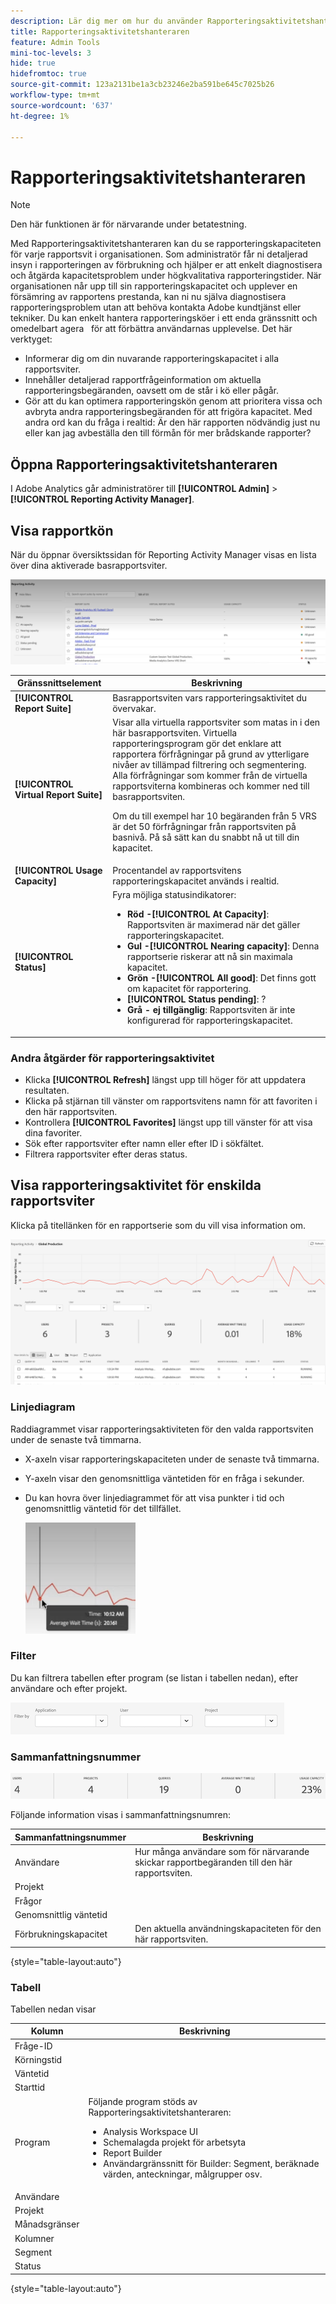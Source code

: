 ```yaml
---
description: Lär dig mer om hur du använder Rapporteringsaktivitetshanteraren för att diagnostisera och åtgärda kapacitetsproblem under perioder med hög rapporteringsnivå.
title: Rapporteringsaktivitetshanteraren
feature: Admin Tools
mini-toc-levels: 3
hide: true
hidefromtoc: true
source-git-commit: 123a2131be1a3cb23246e2ba591be645c7025b26
workflow-type: tm+mt
source-wordcount: '637'
ht-degree: 1%

---
```



# Rapporteringsaktivitetshanteraren

>[!NOTE]
>
>Den här funktionen är för närvarande under betatestning.

Med Rapporteringsaktivitetshanteraren kan du se rapporteringskapaciteten för varje rapportsvit i organisationen. Som administratör får ni detaljerad insyn i rapporteringen av förbrukning och hjälper er att enkelt diagnostisera och åtgärda kapacitetsproblem under högkvalitativa rapporteringstider. När organisationen når upp till sin rapporteringskapacitet och upplever en försämring av rapportens prestanda, kan ni nu själva diagnostisera rapporteringsproblem utan att behöva kontakta Adobe kundtjänst eller tekniker. Du kan enkelt hantera rapporteringsköer i ett enda gränssnitt och omedelbart agera &#x200B; &#x200B; för att förbättra användarnas upplevelse. Det här verktyget:

* Informerar dig om din nuvarande rapporteringskapacitet i alla rapportsviter.
* Innehåller detaljerad rapportfrågeinformation om aktuella rapporteringsbegäranden, oavsett om de står i kö eller pågår.
* Gör att du kan optimera rapporteringskön genom att prioritera vissa och avbryta andra rapporteringsbegäranden för att frigöra kapacitet. Med andra ord kan du fråga i realtid: Är den här rapporten nödvändig just nu eller kan jag avbeställa den till förmån för mer brådskande rapporter?

## Öppna Rapporteringsaktivitetshanteraren

I Adobe Analytics går administratörer till **[!UICONTROL Admin]** > **[!UICONTROL Reporting Activity Manager]**.

## Visa rapportkön

När du öppnar översiktssidan för Reporting Activity Manager visas en lista över dina aktiverade basrapportsviter.

![rapportkö](assets/reporting-activity1.png)

| Gränssnittselement | Beskrivning |
| --- | --- |
| **[!UICONTROL Report Suite]** | Basrapportsviten vars rapporteringsaktivitet du övervakar. |
| **[!UICONTROL Virtual Report Suite]** | Visar alla virtuella rapportsviter som matas in i den här basrapportsviten. Virtuella rapporteringsprogram gör det enklare att rapportera förfrågningar på grund av ytterligare nivåer av tillämpad filtrering och segmentering. Alla förfrågningar som kommer från de virtuella rapportsviterna kombineras och kommer ned till basrapportsviten.<p>Om du till exempel har 10 begäranden från 5 VRS är det 50 förfrågningar från rapportsviten på basnivå. På så sätt kan du snabbt nå ut till din kapacitet. |
| **[!UICONTROL Usage Capacity]** | Procentandel av rapportsvitens rapporteringskapacitet används i realtid. |
| **[!UICONTROL Status]** | Fyra möjliga statusindikatorer: <ul><li>**Röd -[!UICONTROL At Capacity]**: Rapportsviten är maximerad när det gäller rapporteringskapacitet.</li><li>**Gul -[!UICONTROL Nearing capacity]**: Denna rapportserie riskerar att nå sin maximala kapacitet.</li><li>**Grön -[!UICONTROL All good]**: Det finns gott om kapacitet för rapportering.</li><li>**[!UICONTROL Status pending]**: ?</li><li>**Grå - ej tillgänglig**: Rapportsviten är inte konfigurerad för rapporteringskapacitet.</li></ul> |

### Andra åtgärder för rapporteringsaktivitet

* Klicka **[!UICONTROL Refresh]** längst upp till höger för att uppdatera resultaten.
* Klicka på stjärnan till vänster om rapportsvitens namn för att favoriten i den här rapportsviten.
* Kontrollera **[!UICONTROL Favorites]** längst upp till vänster för att visa dina favoriter.
* Sök efter rapportsviter efter namn eller efter ID i sökfältet.
* Filtrera rapportsviter efter deras status.

## Visa rapporteringsaktivitet för enskilda rapportsviter

Klicka på titellänken för en rapportserie som du vill visa information om.

![rapportsvit](assets/indiv-report-ste.png)

### Linjediagram

Raddiagrammet visar rapporteringsaktiviteten för den valda rapportsviten under de senaste två timmarna.

* X-axeln visar rapporteringskapaciteten under de senaste två timmarna.
* Y-axeln visar den genomsnittliga väntetiden för en fråga i sekunder.
* Du kan hovra över linjediagrammet för att visa punkter i tid och genomsnittlig väntetid för det tillfället.

   ![detalj](assets/detail.png)

### Filter

Du kan filtrera tabellen efter program (se listan i tabellen nedan), efter användare och efter projekt.

![filter](assets/filter.png)

### Sammanfattningsnummer

![filter](assets/summary_numbers.png)

Följande information visas i sammanfattningsnumren:

| Sammanfattningsnummer | Beskrivning |
| --- | --- |
| Användare | Hur många användare som för närvarande skickar rapportbegäranden till den här rapportsviten. |
| Projekt |  |
| Frågor |  |
| Genomsnittlig väntetid |  |
| Förbrukningskapacitet | Den aktuella användningskapaciteten för den här rapportsviten. |

{style=&quot;table-layout:auto&quot;}

### Tabell

Tabellen nedan visar

| Kolumn | Beskrivning |
| --- | --- |
| Fråge-ID |  |
| Körningstid |  |
| Väntetid |  |
| Starttid |  |
| Program | Följande program stöds av Rapporteringsaktivitetshanteraren: <ul><li>Analysis Workspace UI</li><li>Schemalagda projekt för arbetsyta</li><li>Report Builder</li><li>Användargränssnitt för Builder: Segment, beräknade värden, anteckningar, målgrupper osv.</li></ul> |
| Användare |  |
| Projekt |  |
| Månadsgränser |
| Kolumner |  |
| Segment |  |
| Status |  |

{style=&quot;table-layout:auto&quot;}


